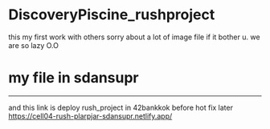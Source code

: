 # DiscoveryPiscine_rushproject

this my first work with others
sorry about a lot of image file if it bother u. we are so lazy O.O
# my file in sdansupr


----------------------------------------------------------------------------------
and this link is deploy rush_project in 42bankkok before hot fix later
https://cell04-rush-plarpjar-sdansupr.netlify.app/
